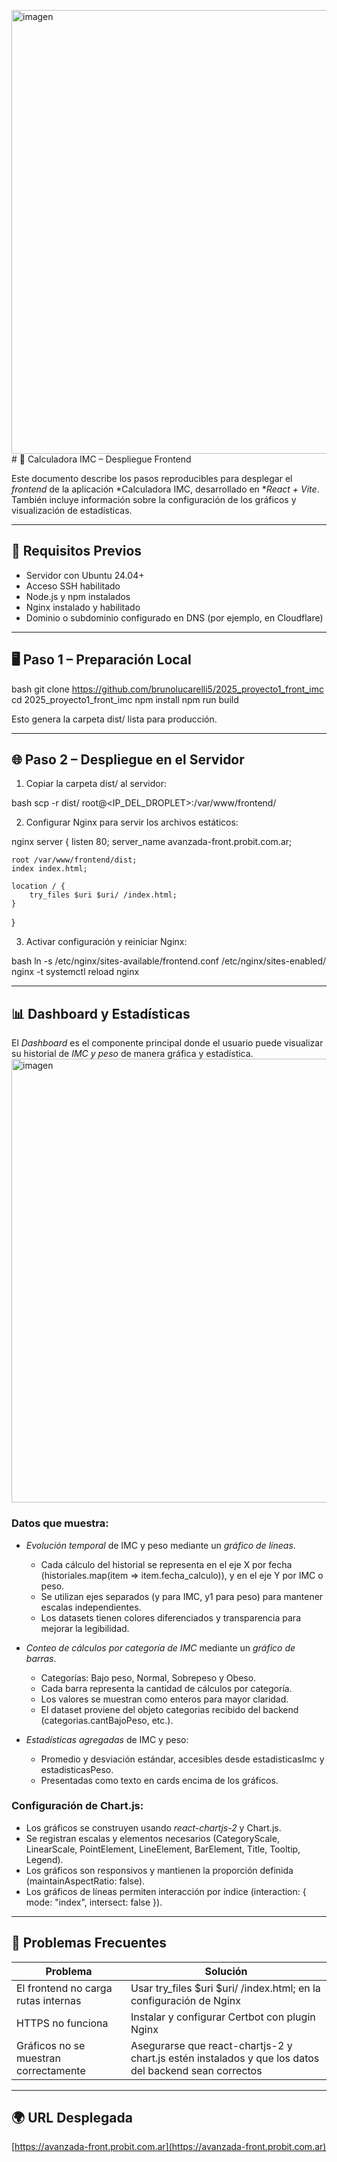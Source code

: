 <img width="1024" height="710" alt="imagen" src="https://github.com/user-attachments/assets/5a7864e0-7541-4eee-8c8a-d04f28578146" /># 📄 Calculadora IMC – Despliegue Frontend

Este documento describe los pasos reproducibles para desplegar el *frontend* de la aplicación *Calculadora IMC, desarrollado en **React + Vite*. También incluye información sobre la configuración de los gráficos y visualización de estadísticas.

---

## 🔧 Requisitos Previos

* Servidor con Ubuntu 24.04+
* Acceso SSH habilitado
* Node.js y npm instalados
* Nginx instalado y habilitado
* Dominio o subdominio configurado en DNS (por ejemplo, en Cloudflare)

---

## 🖥️ Paso 1 – Preparación Local

bash
git clone https://github.com/brunolucarelli5/2025_proyecto1_front_imc
cd 2025_proyecto1_front_imc
npm install
npm run build


Esto genera la carpeta dist/ lista para producción.

---

## 🌐 Paso 2 – Despliegue en el Servidor

1. Copiar la carpeta dist/ al servidor:

bash
scp -r dist/ root@<IP_DEL_DROPLET>:/var/www/frontend/


2. Configurar Nginx para servir los archivos estáticos:

nginx
server {
    listen 80;
    server_name avanzada-front.probit.com.ar;

    root /var/www/frontend/dist;
    index index.html;

    location / {
        try_files $uri $uri/ /index.html;
    }
}


3. Activar configuración y reiniciar Nginx:

bash
ln -s /etc/nginx/sites-available/frontend.conf /etc/nginx/sites-enabled/
nginx -t
systemctl reload nginx


---

## 📊 Dashboard y Estadísticas

El *Dashboard* es el componente principal donde el usuario puede visualizar su historial de *IMC y peso* de manera gráfica y estadística.
<img width="1024" height="710" alt="imagen" src="https://github.com/user-attachments/assets/2b2a2062-da90-4deb-b8c4-25d7cf3a06e7" />

### Datos que muestra:

* *Evolución temporal* de IMC y peso mediante un *gráfico de líneas*.

  * Cada cálculo del historial se representa en el eje X por fecha (historiales.map(item => item.fecha_calculo)), y en el eje Y por IMC o peso.
  * Se utilizan ejes separados (y para IMC, y1 para peso) para mantener escalas independientes.
  * Los datasets tienen colores diferenciados y transparencia para mejorar la legibilidad.

* *Conteo de cálculos por categoría de IMC* mediante un *gráfico de barras*.

  * Categorías: Bajo peso, Normal, Sobrepeso y Obeso.
  * Cada barra representa la cantidad de cálculos por categoría.
  * Los valores se muestran como enteros para mayor claridad.
  * El dataset proviene del objeto categorias recibido del backend (categorias.cantBajoPeso, etc.).

* *Estadísticas agregadas* de IMC y peso:

  * Promedio y desviación estándar, accesibles desde estadisticasImc y estadisticasPeso.
  * Presentadas como texto en cards encima de los gráficos.

### Configuración de Chart.js:

* Los gráficos se construyen usando *react-chartjs-2* y Chart.js.
* Se registran escalas y elementos necesarios (CategoryScale, LinearScale, PointElement, LineElement, BarElement, Title, Tooltip, Legend).
* Los gráficos son responsivos y mantienen la proporción definida (maintainAspectRatio: false).
* Los gráficos de líneas permiten interacción por índice (interaction: { mode: "index", intersect: false }).

---

## 🚧 Problemas Frecuentes

| Problema                              | Solución                                                                                                  |
| ------------------------------------- | --------------------------------------------------------------------------------------------------------- |
| El frontend no carga rutas internas   | Usar try_files $uri $uri/ /index.html; en la configuración de Nginx                                     |
| HTTPS no funciona                     | Instalar y configurar Certbot con plugin Nginx                                                            |
| Gráficos no se muestran correctamente | Asegurarse que react-chartjs-2 y chart.js estén instalados y que los datos del backend sean correctos |

---

## 🌍 URL Desplegada

[https://avanzada-front.probit.com.ar](https://avanzada-front.probit.com.ar)
